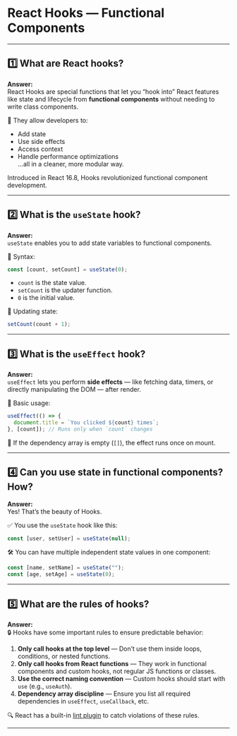 # React Hooks — Functional Components

---

## 1️⃣ What are React hooks?

**Answer:**  
React Hooks are special functions that let you “hook into” React features like state and lifecycle from **functional components** without needing to write class components.

🎯 They allow developers to:

- Add state
- Use side effects
- Access context
- Handle performance optimizations  
  ...all in a cleaner, more modular way.

Introduced in React 16.8, Hooks revolutionized functional component development.

---

## 2️⃣ What is the `useState` hook?

**Answer:**  
`useState` enables you to add state variables to functional components.

🧠 Syntax:

```jsx
const [count, setCount] = useState(0);
```

- `count` is the state value.
- `setCount` is the updater function.
- `0` is the initial value.

🔄 Updating state:

```jsx
setCount(count + 1);
```

---

## 3️⃣ What is the `useEffect` hook?

**Answer:**  
`useEffect` lets you perform **side effects** — like fetching data, timers, or directly manipulating the DOM — after render.

🎯 Basic usage:

```jsx
useEffect(() => {
  document.title = `You clicked ${count} times`;
}, [count]); // Runs only when `count` changes
```

📌 If the dependency array is empty (`[]`), the effect runs once on mount.

---

## 4️⃣ Can you use state in functional components? How?

**Answer:**  
Yes! That’s the beauty of Hooks.

✅ You use the `useState` hook like this:

```jsx
const [user, setUser] = useState(null);
```

🛠️ You can have multiple independent state values in one component:

```jsx
const [name, setName] = useState("");
const [age, setAge] = useState(0);
```

---

## 5️⃣ What are the rules of hooks?

**Answer:**  
🔒 Hooks have some important rules to ensure predictable behavior:

1. **Only call hooks at the top level** — Don’t use them inside loops, conditions, or nested functions.
2. **Only call hooks from React functions** — They work in functional components and custom hooks, not regular JS functions or classes.
3. **Use the correct naming convention** — Custom hooks should start with `use` (e.g., `useAuth`).
4. **Dependency array discipline** — Ensure you list all required dependencies in `useEffect`, `useCallback`, etc.

🔍 React has a built-in [lint plugin](https://reactjs.org/docs/hooks-rules.html) to catch violations of these rules.

---

